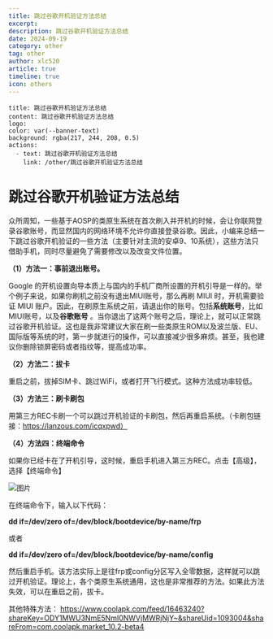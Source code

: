 ```yaml
---
title: 跳过谷歌开机验证方法总结
excerpt:
description: 跳过谷歌开机验证方法总结
date: 2024-09-19
category: other
tag: other
author: xlc520
article: true
timeline: true
icon: others
---
```


```component VPBanner
title: 跳过谷歌开机验证方法总结
content: 跳过谷歌开机验证方法总结
logo: 
color: var(--banner-text)
background: rgba(217, 244, 208, 0.5)
actions:
  - text: 跳过谷歌开机验证方法总结
    link: /other/跳过谷歌开机验证方法总结
```

# 跳过谷歌开机验证方法总结

众所周知，一些基于AOSP的类原生系统在首次刷入并开机的时候，会让你联网登录谷歌账号，而显然国内的网络环境不允许你直接登录谷歌。因此，小编来总结一下跳过谷歌开机验证的一些方法（主要针对主流的安卓9、10系统），这些方法只借助手机，同时尽量避免了需要修改以及改变文件位置。

**（1）方法一：事前退出账号。**

Google 的开机设置向导本质上与国内的手机厂商所设置的开机引导是一样的。举个例子来说，如果你刷机之前没有退出MIUI账号，那么再刷
MIUI 时，开机需要验证 MIUI 账户。因此，在刷原生系统之前，请退出你的账号。包括**系统账号**，比如MIUI账号，以及**谷歌账号**
。当你退出了这两个账号之后，理论上，就可以正常跳过谷歌开机验证。这也是我非常建议大家在刷一些类原生ROM以及波兰版、EU、国际版等系统的时，第一步就进行的操作，可以直接减少很多麻烦。甚至，我也建议你删除锁屏密码或者指纹等，提高成功率。

**（2）方法二：拔卡**

重启之前，拔掉SIM卡、跳过WiFi，或者打开飞行模式。这种方法成功率较低。

**（3）方法三：刷卡刷包**

用第三方REC卡刷一个可以跳过开机验证的卡刷包，然后再重启系统。（卡刷包链接：https://lanzous.com/icqxpwd）

**（4）方法四：终端命令**

如果你已经卡在了开机引导，这时候，重启手机进入第三方REC。点击【高级】，选择【终端命令】

![图片](https://bitbucket.org/xlc520/blogasset/raw/main/images/2024/640-1726740464646-1.webp)

在终端命令下，输入以下代码：

**dd if=/dev/zero of=/dev/block/bootdevice/by-name/frp**

或者

**dd if=/dev/zero of=/dev/block/bootdevice/by-name/config**

然后重启手机。该方法实际上是往frp或config分区写入全零数据，这样就可以跳过开机验证。理论上，各个类原生系统通用，这也是非常推荐的方法。如果此方法失效，可以在重启之前，拔卡。

其他特殊方法：
https://www.coolapk.com/feed/16463240?shareKey=ODY1MWU3NmE5NmI0NWVjMWRjNjY~&shareUid=1093004&shareFrom=com.coolapk.market_10.2-beta4




<Share colorful service="email,qq,qzone,qrcode,weibo,telegram,twitter" />
